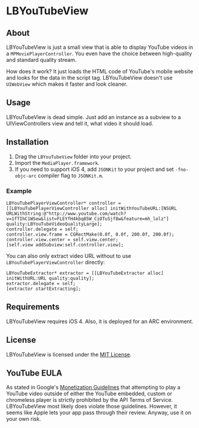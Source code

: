 # LBYouTubeView

## About
LBYouTubeView is just a small view that is able to display YouTube videos in a `MPMoviePlayerController`. You even have the choice between high-quality and standard quality stream.

How does it work? It just loads the HTML code of YouTube's mobile website and looks for the data in the script tag. LBYouTubeView doesn't use `UIWebView` which makes it faster and look cleaner.

## Usage
LBYouTubeView is dead simple. Just add an instance as a subview to a UIViewControllers view and tell it, what video it should load.

## Installation
1. Drag the `LBYouTubeView` folder into your project.
2. Import the `MediaPlayer.framework`.
3. If you need to support iOS 4, add `JSONKit` to your project and set `-fno-objc-arc` compiler flag to `JSONKit.m`.

### Example

```objc
LBYouTubePlayerViewController* controller = [[LBYouTubePlayerViewController alloc] initWithYouTubeURL:[NSURL URLWithString:@"http://www.youtube.com/watch?v=1fTIhC1WSew&list=FLEYfH4kbq85W_CiOTuSjf8w&feature=mh_lolz"] quality:LBYouTubeVideoQualityLarge];
controller.delegate = self;
controller.view.frame = CGRectMake(0.0f, 0.0f, 200.0f, 200.0f);
controller.view.center = self.view.center;
[self.view addSubview:self.controller.view];
```

You can also only extract video URL without to use `LBYouTubePlayerViewController` directly:

```objc
LBYouTubeExtractor* extractor = [[LBYouTubeExtractor alloc] initWithURL:URL quality:quality];
extractor.delegate = self;
[extractor startExtracting];
```

## Requirements
LBYouTubeView requires iOS 4. Also, it is deployed for an ARC environment.

## License
LBYouTubeView is licensed under the [MIT License](http://opensource.org/licenses/mit-license.php). 

## YouTube EULA
As stated in Google's [Monetization Guidelines](https://developers.google.com/youtube/creating_monetizable_applications) that attempting to play a YouTube video outside of either the YouTube embedded, custom or chromeless player is strictly prohibited by the API Terms of Service.
LBYouTubeView most likely does violate those guidelines. However, it seems like Apple lets your app pass through their review. 
Anyway, use it on your own risk.